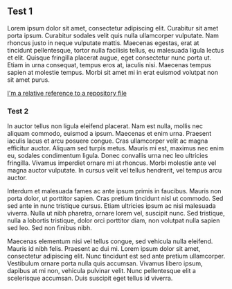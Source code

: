 ## Test 1
Lorem ipsum dolor sit amet, consectetur adipiscing elit. Curabitur sit amet porta ipsum. Curabitur sodales velit quis nulla ullamcorper vulputate. Nam rhoncus justo in neque vulputate mattis. Maecenas egestas, erat at tincidunt pellentesque, tortor nulla facilisis tellus, eu malesuada ligula lectus et elit. Quisque fringilla placerat augue, eget consectetur nunc porta ut. Etiam in urna consequat, tempus eros at, iaculis nisi. Maecenas tempus sapien at molestie tempus. Morbi sit amet mi in erat euismod volutpat non sit amet purus. 

[I'm a relative reference to a repository file](test.md)

### Test 2
 In auctor tellus non ligula eleifend placerat. Nam est nulla, mollis nec aliquam commodo, euismod a ipsum. Maecenas et enim urna. Praesent iaculis lacus et arcu posuere congue. Cras ullamcorper velit ac magna efficitur auctor. Aliquam sed turpis metus. Mauris mi est, maximus nec enim eu, sodales condimentum ligula. Donec convallis urna nec leo ultricies fringilla. Vivamus imperdiet ornare mi at rhoncus. Morbi molestie ante vel magna auctor vulputate. In cursus velit vel tellus hendrerit, vel tempus arcu auctor.

Interdum et malesuada fames ac ante ipsum primis in faucibus. Mauris non porta dolor, ut porttitor sapien. Cras pretium tincidunt nisl ut commodo. Sed sed ante in nunc tristique cursus. Etiam ultricies ipsum ac nisi malesuada viverra. Nulla ut nibh pharetra, ornare lorem vel, suscipit nunc. Sed tristique, nulla a lobortis tristique, dolor orci porttitor diam, non volutpat nulla sapien sed leo. Sed non finibus nibh.

Maecenas elementum nisi vel tellus congue, sed vehicula nulla eleifend. Mauris id nibh felis. Praesent ac dui mi. Lorem ipsum dolor sit amet, consectetur adipiscing elit. Nunc tincidunt est sed ante pretium ullamcorper. Vestibulum ornare porta nulla quis accumsan. Vivamus libero ipsum, dapibus at mi non, vehicula pulvinar velit. Nunc pellentesque elit a scelerisque accumsan. Duis suscipit eget tellus id viverra. 
